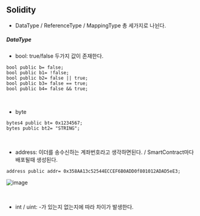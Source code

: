 ## Solidity
- DataType / ReferenceType / MappingType 총 세가지로 나뉜다.


##### DataType
- bool: true/false 두가지 값이 존재한다. 
```solidity
bool public b= false;
bool public b1= !false;
bool public b2= false || true;
bool public b3= false == true;
bool public b4= false && true;
```

<br>

- byte
```solidity
bytes4 public bt= 0x1234567;
bytes public bt2= "STRING";
```

<br>

- address: 이더를 송수신하는 계좌번호라고 생각하면된다. / SmartContract마다 배포될때 생성된다.  
```solidity
address public addr= 0x358AA13c52544ECCEF6B0ADD0f801012ADAD5eE3;
```
![image](https://user-images.githubusercontent.com/79950504/182088379-1a1e2068-2c25-4534-adb7-63e231f86d9e.png)

<br>

- int / uint: -가 있는지 없는지에 따라 차이가 발생한다.
